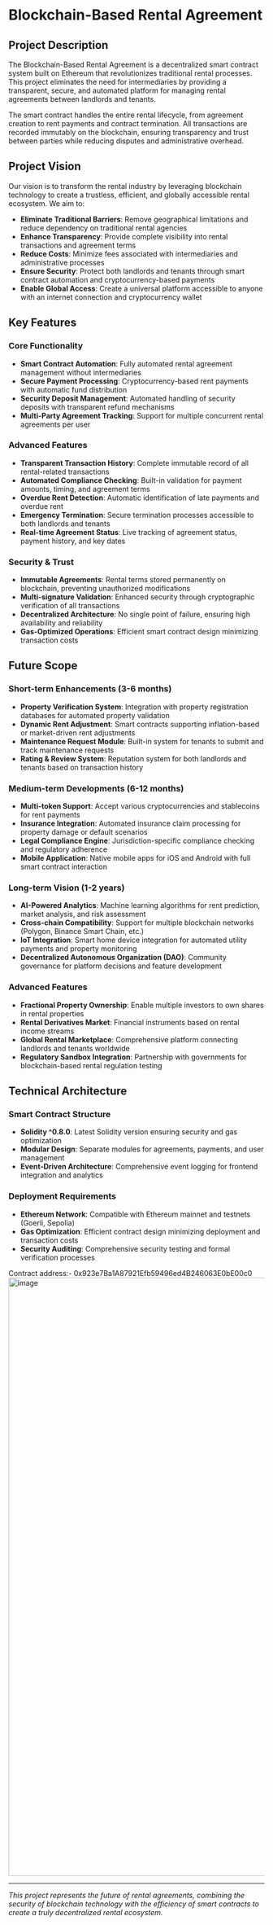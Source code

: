 # Blockchain-Based Rental Agreement

## Project Description

The Blockchain-Based Rental Agreement is a decentralized smart contract system built on Ethereum that revolutionizes traditional rental processes. This project eliminates the need for intermediaries by providing a transparent, secure, and automated platform for managing rental agreements between landlords and tenants.

The smart contract handles the entire rental lifecycle, from agreement creation to rent payments and contract termination. All transactions are recorded immutably on the blockchain, ensuring transparency and trust between parties while reducing disputes and administrative overhead.

## Project Vision

Our vision is to transform the rental industry by leveraging blockchain technology to create a trustless, efficient, and globally accessible rental ecosystem. We aim to:

- **Eliminate Traditional Barriers**: Remove geographical limitations and reduce dependency on traditional rental agencies
- **Enhance Transparency**: Provide complete visibility into rental transactions and agreement terms
- **Reduce Costs**: Minimize fees associated with intermediaries and administrative processes
- **Ensure Security**: Protect both landlords and tenants through smart contract automation and cryptocurrency-based payments
- **Enable Global Access**: Create a universal platform accessible to anyone with an internet connection and cryptocurrency wallet

## Key Features

### Core Functionality
- **Smart Contract Automation**: Fully automated rental agreement management without intermediaries
- **Secure Payment Processing**: Cryptocurrency-based rent payments with automatic fund distribution
- **Security Deposit Management**: Automated handling of security deposits with transparent refund mechanisms
- **Multi-Party Agreement Tracking**: Support for multiple concurrent rental agreements per user

### Advanced Features
- **Transparent Transaction History**: Complete immutable record of all rental-related transactions
- **Automated Compliance Checking**: Built-in validation for payment amounts, timing, and agreement terms
- **Overdue Rent Detection**: Automatic identification of late payments and overdue rent
- **Emergency Termination**: Secure termination processes accessible to both landlords and tenants
- **Real-time Agreement Status**: Live tracking of agreement status, payment history, and key dates

### Security & Trust
- **Immutable Agreements**: Rental terms stored permanently on blockchain, preventing unauthorized modifications
- **Multi-signature Validation**: Enhanced security through cryptographic verification of all transactions
- **Decentralized Architecture**: No single point of failure, ensuring high availability and reliability
- **Gas-Optimized Operations**: Efficient smart contract design minimizing transaction costs

## Future Scope

### Short-term Enhancements (3-6 months)
- **Property Verification System**: Integration with property registration databases for automated property validation
- **Dynamic Rent Adjustment**: Smart contracts supporting inflation-based or market-driven rent adjustments
- **Maintenance Request Module**: Built-in system for tenants to submit and track maintenance requests
- **Rating & Review System**: Reputation system for both landlords and tenants based on transaction history

### Medium-term Developments (6-12 months)
- **Multi-token Support**: Accept various cryptocurrencies and stablecoins for rent payments
- **Insurance Integration**: Automated insurance claim processing for property damage or default scenarios
- **Legal Compliance Engine**: Jurisdiction-specific compliance checking and regulatory adherence
- **Mobile Application**: Native mobile apps for iOS and Android with full smart contract interaction

### Long-term Vision (1-2 years)
- **AI-Powered Analytics**: Machine learning algorithms for rent prediction, market analysis, and risk assessment
- **Cross-chain Compatibility**: Support for multiple blockchain networks (Polygon, Binance Smart Chain, etc.)
- **IoT Integration**: Smart home device integration for automated utility payments and property monitoring
- **Decentralized Autonomous Organization (DAO)**: Community governance for platform decisions and feature development

### Advanced Features
- **Fractional Property Ownership**: Enable multiple investors to own shares in rental properties
- **Rental Derivatives Market**: Financial instruments based on rental income streams
- **Global Rental Marketplace**: Comprehensive platform connecting landlords and tenants worldwide
- **Regulatory Sandbox Integration**: Partnership with governments for blockchain-based rental regulation testing

## Technical Architecture

### Smart Contract Structure
- **Solidity ^0.8.0**: Latest Solidity version ensuring security and gas optimization
- **Modular Design**: Separate modules for agreements, payments, and user management
- **Event-Driven Architecture**: Comprehensive event logging for frontend integration and analytics

### Deployment Requirements
- **Ethereum Network**: Compatible with Ethereum mainnet and testnets (Goerli, Sepolia)
- **Gas Optimization**: Efficient contract design minimizing deployment and transaction costs
- **Security Auditing**: Comprehensive security testing and formal verification processes

Contract address:- 0x923e7Ba1A87921Efb59496ed4B246063E0bE00c0
<img width="2750" height="1176" alt="image" src="https://github.com/user-attachments/assets/a561c754-8242-4d55-90de-b81b75636b8c" />


---

*This project represents the future of rental agreements, combining the security of blockchain technology with the efficiency of smart contracts to create a truly decentralized rental ecosystem.*
